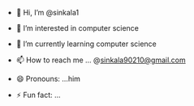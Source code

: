 - 👋 Hi, I’m @sinkala1
- 👀 I’m interested in computer science 
- 🌱 I’m currently learning computer science 
  
- 📫 How to reach me ...  @sinkala90210@gmail.com
- 😄 Pronouns: ...him
- ⚡ Fun fact: ...

<!---
sinkala1/sinkala1 is a ✨ special ✨ repository because its `README.md` (this file) appears on your GitHub profile.
You can click the Preview link to take a look at your changes.
--->
